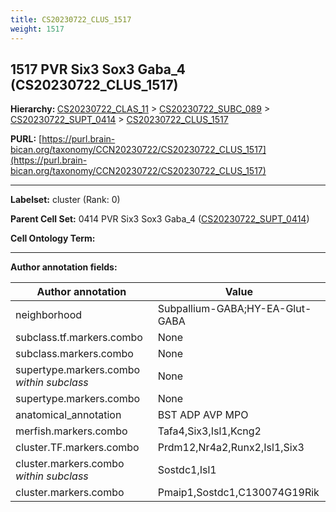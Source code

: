 ```yaml
---
title: CS20230722_CLUS_1517
weight: 1517
---
```

## 1517 PVR Six3 Sox3 Gaba_4 (CS20230722_CLUS_1517)
<b>Hierarchy: </b>
[CS20230722_CLAS_11](../CS20230722_CLAS_11) >
[CS20230722_SUBC_089](../CS20230722_SUBC_089) >
[CS20230722_SUPT_0414](../CS20230722_SUPT_0414) >
[CS20230722_CLUS_1517](../CS20230722_CLUS_1517)

**PURL:** [https://purl.brain-bican.org/taxonomy/CCN20230722/CS20230722_CLUS_1517](https://purl.brain-bican.org/taxonomy/CCN20230722/CS20230722_CLUS_1517)

---


**Labelset:** cluster (Rank: 0)

**Parent Cell Set:** 0414 PVR Six3 Sox3 Gaba_4 ([CS20230722_SUPT_0414](../CS20230722_SUPT_0414))



**Cell Ontology Term:** 

[MARKER GENES.]: #


---

[TRANSFERRED ANNOTATIONS.]: #


[AUTHOR ANNOTATION FIELDS.]: #


**Author annotation fields:**

| Author annotation | Value |
|-------------------|-------|
|neighborhood|Subpallium-GABA;HY-EA-Glut-GABA|
|subclass.tf.markers.combo|None|
|subclass.markers.combo|None|
|supertype.markers.combo _within subclass_|None|
|supertype.markers.combo|None|
|anatomical_annotation|BST ADP AVP MPO|
|merfish.markers.combo|Tafa4,Six3,Isl1,Kcng2|
|cluster.TF.markers.combo|Prdm12,Nr4a2,Runx2,Isl1,Six3|
|cluster.markers.combo _within subclass_|Sostdc1,Isl1|
|cluster.markers.combo|Pmaip1,Sostdc1,C130074G19Rik|
